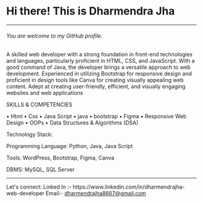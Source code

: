 <h1>Hi there! This is Dharmendra Jha</h1>
<hr>

<h6>You are welcome to my GitHub profile.</h6>



A skilled web developer with a strong foundation in front-end technologies and languages, particularly proficient in HTML, CSS, and JavaScript. With a good command of Java, the developer brings a versatile approach to web development. Experienced in utilizing Bootstrap for responsive design and proficient in design tools like Canva for creating visually appealing web content. Adept at creating user-friendly, efficient, and visually engaging websites and web applications

SKILLS & COMPETENCIES

• Html • Css • Java Script • java • bootstrap • Figma • Responsive Web Design   • OOPs • Data Structures & Algorithms (DSA) 

Technology Stack:

Programming Language: Python, Java, Java Script


Tools: WordPress, Bootstrap, Figma, Canva


DBMS: MySQL, SQL Server

<hr>
Let's connect:
Linked In :- https://www.linkedin.com/in/dharmendrajha-web-developer    Email:- <a href="mailto:dharmendrajha8667@gmail.com">dharmendrajha8667@gmail.com </a>
